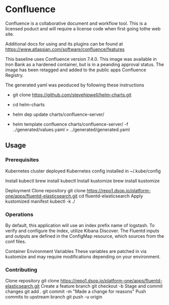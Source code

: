# Confluence

Confluence is a collaborative document and workflow tool.  This is a licensed poduct and will require a license code when first going tothe web site.  

Additional docs for using  and its plugins can be found at <https://www.atlassian.com/software/confluence/features>

This baseline uses Confluence version 7.4.0.  This image was available in Iron Bank as a hardened container, but is in a peanding approval status.  The image has been retagged and added to the public apps Confluence Registry.  

The generated yaml was peoduced by following these instructions

* git clone <https://github.com/stevehipwell/helm-charts.git>

* cd helm-charts

* helm dep update charts/confluence-server/

* helm template confluence charts/confluence-server/ -f ../generated/values.yaml > ../generated/generated.yaml

## Usage

### Prerequisites

Kubernetes cluster deployed
Kubernetes config installed in ~/.kube/config

Install kubectl
brew install kubectl
Install kustomize
brew install kustomize

Deployment
Clone repository
git clone <https://repo1.dsop.io/platform-one/apps/fluentd-elasticsearch.git>
cd fluentd-elasticsearch
Apply kustomized manifest
kubectl -k ./

### Operations

By default, this application will use an index prefix name of logstash. To verify and configure the
index, utilize Kibana Discover.
The Fluentd inputs and outputs are defined in the ConfigMap resource, which sources from the conf files.

Container Environment Variables
These variables are patched in via kustomize and may require modifications depending on your
environment.

### Contributing

Clone repository
git clone <https://repo1.dsop.io/platform-one/apps/fluentd-elasticsearch.git>
Create a feature branch
git checkout -b <branch>
Stage and commit changes
git add .
git commit -m "Made a change for reasons"
Push commits to upstream branch
git push -u origin <branch>